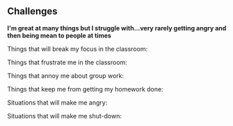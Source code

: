 ## Challenges
<p><b>I'm great at many things but I struggle with...very rarely getting angry and then being mean to people at times</b></p> 
<p>Things that will break my focus in the classroom:</p>
<p>Things that frustrate me in the classroom:</p>
<p>Things that annoy me about group work:</p>
<p>Things that keep me from getting my homework done:</p>
<p>Situations that will make me angry:</p>
<p>Situations that will make me shut-down:</p>
